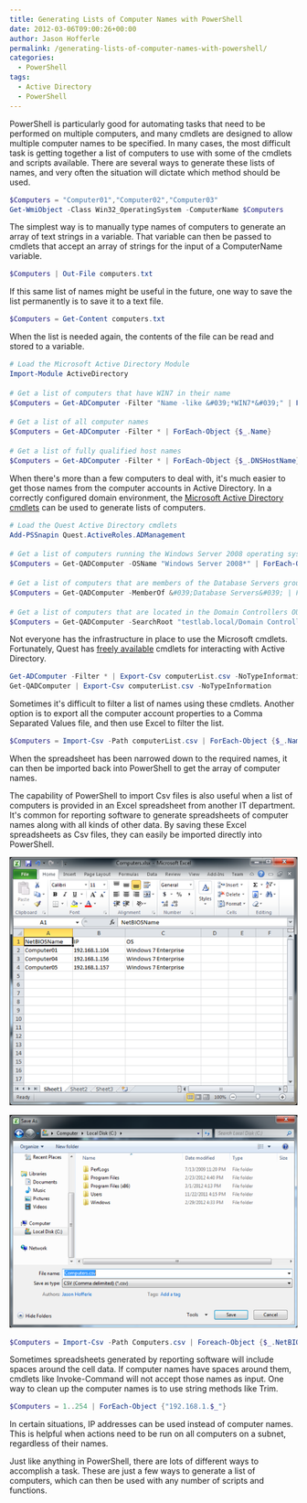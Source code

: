 ```yaml
---
title: Generating Lists of Computer Names with PowerShell
date: 2012-03-06T09:00:26+00:00
author: Jason Hofferle
permalink: /generating-lists-of-computer-names-with-powershell/
categories:
  - PowerShell
tags:
  - Active Directory
  - PowerShell
---
```

PowerShell is particularly good for automating tasks that need to be performed on multiple computers, and many cmdlets are designed to allow multiple computer names to be specified. In many cases, the most difficult task is getting together a list of computers to use with some of the cmdlets and scripts available. There are several ways to generate these lists of names, and very often the situation will dictate which method should be used.

```powershell
$Computers = "Computer01","Computer02","Computer03"
Get-WmiObject -Class Win32_OperatingSystem -ComputerName $Computers
```

The simplest way is to manually type names of computers to generate an array of text strings in a variable. That variable can then be passed to cmdlets that accept an array of strings for the input of a ComputerName variable.

```powershell
$Computers | Out-File computers.txt
```

If this same list of names might be useful in the future, one way to save the list permanently is to save it to a text file.

```powershell
$Computers = Get-Content computers.txt
```

When the list is needed again, the contents of the file can be read and stored to a variable.

```powershell
# Load the Microsoft Active Directory Module
Import-Module ActiveDirectory

# Get a list of computers that have WIN7 in their name
$Computers = Get-ADComputer -Filter "Name -like &#039;*WIN7*&#039;" | ForEach-Object {$_.Name}

# Get a list of all computer names
$Computers = Get-ADComputer -Filter * | ForEach-Object {$_.Name}

# Get a list of fully qualified host names
$Computers = Get-ADComputer -Filter * | ForEach-Object {$_.DNSHostName}
```

When there's more than a few computers to deal with, it's much easier to get those names from the computer accounts in Active Directory. In a correctly configured domain environment, the [Microsoft Active Directory cmdlets](https://docs.microsoft.com/en-us/previous-versions/windows/it-pro/windows-server-2008-R2-and-2008/dd378937(v=ws.10)) can be used to generate lists of computers.

```powershell
# Load the Quest Active Directory cmdlets
Add-PSSnapin Quest.ActiveRoles.ADManagement

# Get a list of computers running the Windows Server 2008 operating system
$Computers = Get-QADComputer -OSName "Windows Server 2008*" | ForEach-Object {$_.Name}

# Get a list of computers that are members of the Database Servers group
$Computers = Get-QADComputer -MemberOf &#039;Database Servers&#039; | ForEach-Object {$_.Name}

# Get a list of computers that are located in the Domain Controllers OU
$Computers = Get-QADComputer -SearchRoot "testlab.local/Domain Controllers" | ForEach-Object {$_.Name}
```

Not everyone has the infrastructure in place to use the Microsoft cmdlets. Fortunately, Quest has [freely available](https://www.oneidentity.com/products/active-roles/) cmdlets for interacting with Active Directory.

```powershell
Get-ADComputer -Filter * | Export-Csv computerList.csv -NoTypeInformation
Get-QADComputer | Export-Csv computerList.csv -NoTypeInformation
```

Sometimes it's difficult to filter a list of names using these cmdlets. Another option is to export all the computer account properties to a Comma Separated Values file, and then use Excel to filter the list.

```powershell
$Computers = Import-Csv -Path computerList.csv | ForEach-Object {$_.Name}
```

When the spreadsheet has been narrowed down to the required names, it can then be imported back into PowerShell to get the array of computer names.

The capability of PowerShell to import Csv files is also useful when a list of computers is provided in an Excel spreadsheet from another IT department. It's common for reporting software to generate spreadsheets of computer names along with all kinds of other data. By saving these Excel spreadsheets as Csv files, they can easily be imported directly into PowerShell.

![image-center](/assets/img/Excel_ComputerList.png)

![image-center](/assets/img/Excel_SaveAsCsv.png)

```powershell
$Computers = Import-Csv -Path Computers.csv | Foreach-Object {$_.NetBIOSName.Trim()}
```

Sometimes spreadsheets generated by reporting software will include spaces around the cell data. If computer names have spaces around them, cmdlets like Invoke-Command will not accept those names as input. One way to clean up the computer names is to use string methods like Trim.

```powershell
$Computers = 1..254 | ForEach-Object {"192.168.1.$_"}
```

In certain situations, IP addresses can be used instead of computer names. This is helpful when actions need to be run on all computers on a subnet, regardless of their names.

Just like anything in PowerShell, there are lots of different ways to accomplish a task. These are just a few ways to generate a list of computers, which can then be used with any number of scripts and functions.
